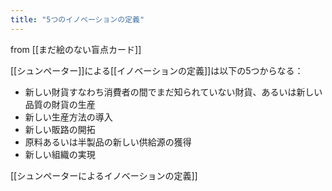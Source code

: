 ```yaml
---
title: "5つのイノベーションの定義"
---
```


from [[まだ絵のない盲点カード]]

[[シュンペーター]]による[[イノベーションの定義]]は以下の5つからなる：
- 新しい財貨すなわち消費者の間でまだ知られていない財貨、あるいは新しい品質の財貨の生産
- 新しい生産方法の導入
- 新しい販路の開拓
- 原料あるいは半製品の新しい供給源の獲得
- 新しい組織の実現

[[シュンペーターによるイノベーションの定義]]